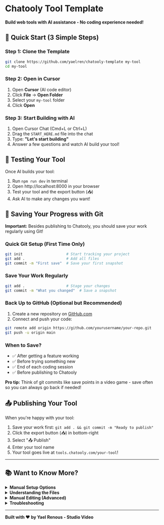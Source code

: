 # Chatooly Tool Template

**Build web tools with AI assistance - No coding experience needed!**

## 🚀 Quick Start (3 Simple Steps)

### Step 1: Clone the Template
```bash
git clone https://github.com/yaelren/chatooly-template my-tool
cd my-tool
```

### Step 2: Open in Cursor
1. Open **Cursor** (AI code editor)
2. Click **File** → **Open Folder**
3. Select your `my-tool` folder
4. Click **Open**

### Step 3: Start Building with AI
1. Open Cursor Chat (Cmd+L or Ctrl+L)
2. Drag the `START_HERE.md` file into the chat
3. Type: **"Let's start building"**
4. Answer a few questions and watch AI build your tool!

## 🎨 Testing Your Tool

Once AI builds your tool:
1. Run `npm run dev` in terminal
2. Open http://localhost:8000 in your browser
3. Test your tool and the export button (📥)
4. Ask AI to make any changes you want!

## 💾 Saving Your Progress with Git

**Important:** Besides publishing to Chatooly, you should save your work regularly using Git!

### Quick Git Setup (First Time Only)
```bash
git init                    # Start tracking your project
git add .                   # Add all files
git commit -m "First save"  # Save your first snapshot
```

### Save Your Work Regularly
```bash
git add .                   # Stage your changes
git commit -m "What you changed"  # Save a snapshot
```

### Back Up to GitHub (Optional but Recommended)
1. Create a new repository on [GitHub.com](https://github.com)
2. Connect and push your code:
```bash
git remote add origin https://github.com/yourusername/your-repo.git
git push -u origin main
```

### When to Save?
- ✅ After getting a feature working
- ✅ Before trying something new
- ✅ End of each coding session
- ✅ Before publishing to Chatooly

**Pro tip:** Think of git commits like save points in a video game - save often so you can always go back if needed!

## 📤 Publishing Your Tool

When you're happy with your tool:
1. Save your work first: `git add . && git commit -m "Ready to publish"`
2. Click the export button (📥) in bottom-right
3. Select "📤 Publish"
4. Enter your tool name
5. Your tool goes live at `tools.chatooly.com/your-tool`!

---

## 📚 Want to Know More?

<details>
<summary><b>Manual Setup Options</b></summary>

### Alternative ways to start the server:

**Python:**
```bash
python3 -m http.server 8000
```

**Node.js:**
```bash
npm install -g http-server
http-server -p 8000
```

**VS Code Live Server:**
1. Install "Live Server" extension
2. Right-click on `index.html`
3. Select "Open with Live Server"
</details>

<details>
<summary><b>Understanding the Files</b></summary>

```
my-tool/
├── START_HERE.md          # Instructions for AI
├── index.html             # Your tool's structure
├── styles.css             # How it looks
├── js/
│   ├── main.js           # How it works
│   └── chatooly-config.js # Tool settings
└── package.json          # Project setup
```
</details>

<details>
<summary><b>Manual Editing (Advanced)</b></summary>

If you want to edit files yourself:

1. **Config**: Edit `js/chatooly-config.js` for tool name and info
2. **Controls**: Add HTML controls in `index.html`
3. **Logic**: Write JavaScript in `js/main.js`
4. **Styles**: Customize appearance in `styles.css`

Remember: Keep visual content inside `#chatooly-canvas` div!
</details>

<details>
<summary><b>Troubleshooting</b></summary>

- **No export button?** Check if server is running
- **Export is blank?** Content must be in `#chatooly-canvas`
- **Can't publish?** Must run locally first (`npm run dev`)
- **Need help?** [Create an issue](https://github.com/yaelren/chatooly-template/issues)
</details>

---

**Built with ❤️ by Yael Renous - Studio Video**